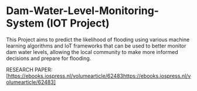 # Dam-Water-Level-Monitoring-System (IOT Project)
This Project aims to predict the likelihood of flooding using various machine learning algorithms and IoT frameworks that can be used to better monitor dam water levels, allowing the local community to make more informed decisions and prepare for flooding.
 
RESEARCH PAPER: [https://ebooks.iospress.nl/volumearticle/62483https://ebooks.iospress.nl/volumearticle/62483]
